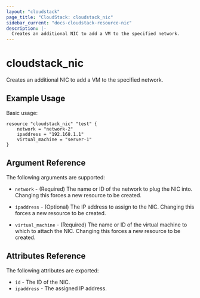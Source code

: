 ```yaml
---
layout: "cloudstack"
page_title: "CloudStack: cloudstack_nic"
sidebar_current: "docs-cloudstack-resource-nic"
description: |-
  Creates an additional NIC to add a VM to the specified network.
---
```


# cloudstack\_nic

Creates an additional NIC to add a VM to the specified network.

## Example Usage

Basic usage:

```
resource "cloudstack_nic" "test" {
    network = "network-2"
    ipaddress = "192.168.1.1"
    virtual_machine = "server-1"
}
```

## Argument Reference

The following arguments are supported:

* `network` - (Required) The name or ID of the network to plug the NIC into. Changing
    this forces a new resource to be created.

* `ipaddress` - (Optional) The IP address to assign to the NIC. Changing this
    forces a new resource to be created.

* `virtual_machine` - (Required) The name or ID of the virtual machine to which
    to attach the NIC. Changing this forces a new resource to be created.

## Attributes Reference

The following attributes are exported:

* `id` - The ID of the NIC.
* `ipaddress` - The assigned IP address.
